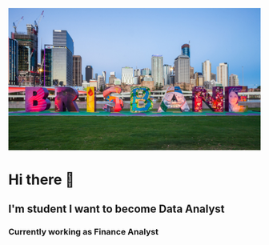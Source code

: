 

![Photo of Brisbane](https://github.com/luisfers5/luisfers5/blob/main/Imagenes/Brisbane%20(5).jpg)


# Hi there 👋

## I'm student I want to become Data Analyst
### Currently working as Finance Analyst

